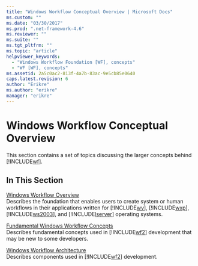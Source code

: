 ```yaml
---
title: "Windows Workflow Conceptual Overview | Microsoft Docs"
ms.custom: ""
ms.date: "03/30/2017"
ms.prod: ".net-framework-4.6"
ms.reviewer: ""
ms.suite: ""
ms.tgt_pltfrm: ""
ms.topic: "article"
helpviewer_keywords: 
  - "Windows Workflow Foundation [WF], concepts"
  - "WF [WF], concepts"
ms.assetid: 2a5c0ac2-813f-4a7b-83ac-9e5cb85e0640
caps.latest.revision: 6
author: "Erikre"
ms.author: "erikre"
manager: "erikre"
---
```

# Windows Workflow Conceptual Overview
This section contains a set of topics discussing the larger concepts behind [!INCLUDE[wf](../../../includes/wf-md.md)].  
  
## In This Section  
 [Windows Workflow Overview](../../../docs/framework/wf/windows-workflow-overview.md)  
 Describes the foundation that enables users to create system or human workflows in their applications written for [!INCLUDE[wv](../../../includes/wv-md.md)], [!INCLUDE[wxp](../../../includes/wxp-md.md)], [!INCLUDE[ws2003](../../../includes/ws2003-md.md)], and [!INCLUDE[lserver](../../../includes/lserver-md.md)] operating systems.  
  
 [Fundamental Windows Workflow Concepts](../../../docs/framework/wf/fundamental-concepts.md)  
 Describes fundamental concepts used in [!INCLUDE[wf2](../../../includes/wf2-md.md)] development that may be new to some developers.  
  
 [Windows Workflow Architecture](../../../docs/framework/wf/windows-workflow-architecture.md)  
 Describes components used in [!INCLUDE[wf2](../../../includes/wf2-md.md)] development.